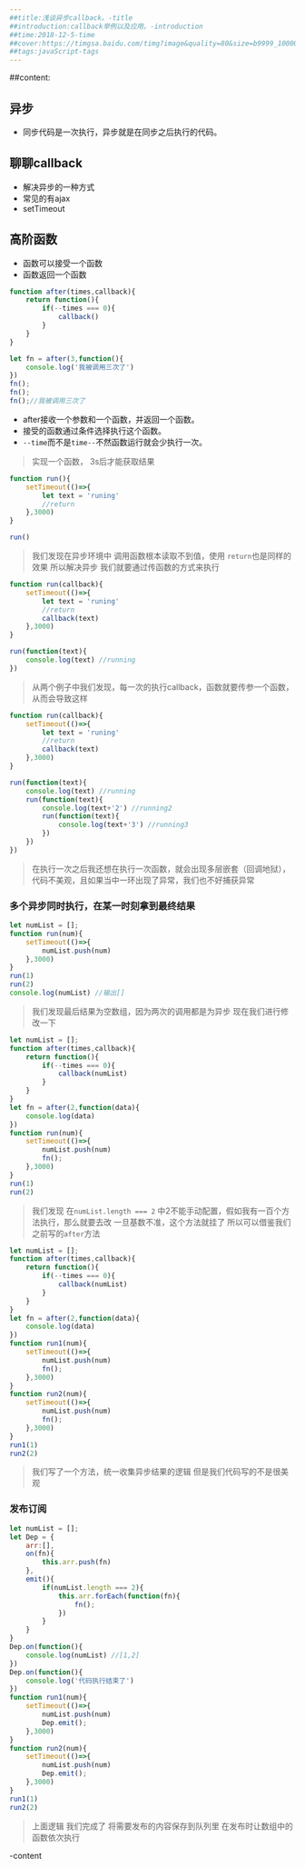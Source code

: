 ```yaml
---
##title:浅谈异步callback。-title
##introduction:callback举例以及应用。-introduction
##time:2018-12-5-time
##cover:https://timgsa.baidu.com/timg?image&quality=80&size=b9999_10000&sec=1543555608105&di=2c626d0963249618ed520b35b9f1fb9e&imgtype=0&src=http%3A%2F%2Fp0.qhimg.com%2Ft01d33574ff8f0f445c.gif-cover
##tags:javaScript-tags
---
```

##content:
## 异步
- 同步代码是一次执行，异步就是在同步之后执行的代码。
## 聊聊callback
- 解决异步的一种方式
- 常见的有ajax
- setTimeout
## 高阶函数
- 函数可以接受一个函数
- 函数返回一个函数

```js
function after(times,callback){
	return function(){
		if(--times === 0){
			callback()
		}
	}
}

let fn = after(3,function(){
	console.log('我被调用三次了')
})
fn();
fn();
fn();//我被调用三次了
```
- after接收一个参数和一个函数，并返回一个函数。
-  接受的函数通过条件选择执行这个函数。
-  `--time`而不是`time--`不然函数运行就会少执行一次。

> 实现一个函数， 3s后才能获取结果

```js
function run(){
	setTimeout(()=>{
		let text = 'runing'
		//return
	},3000)
}

run()
```
> 我们发现在异步环境中 调用函数根本读取不到值，使用 `return`也是同样的效果
> 所以解决异步 我们就要通过传函数的方式来执行
```js
function run(callback){
	setTimeout(()=>{
		let text = 'runing'
		//return
		callback(text)
	},3000)
}

run(function(text){
	console.log(text) //running
})
```
> 从两个例子中我们发现，每一次的执行callback，函数就要传参一个函数，从而会导致这样

```js
function run(callback){
	setTimeout(()=>{
		let text = 'runing'
		//return
		callback(text)
	},3000)
}

run(function(text){
	console.log(text) //running
	run(function(text){
		console.log(text+'2') //running2
		run(function(text){
			console.log(text+'3') //running3
		})
	})
})
```
> 在执行一次之后我还想在执行一次函数，就会出现多层嵌套（回调地狱），代码不美观，且如果当中一环出现了异常，我们也不好捕获异常

### 多个异步同时执行，在某一时刻拿到最终结果
```js
let numList = [];
function run(num){
	setTimeout(()=>{
		numList.push(num)
	},3000)
}
run(1)
run(2)
console.log(numList) //输出[]
```
>  我们发现最后结果为空数组，因为两次的调用都是为异步
>  现在我们进行修改一下
```js
let numList = [];
function after(times,callback){
	return function(){
		if(--times === 0){
			callback(numList)
		}
	}
}
let fn = after(2,function(data){
	console.log(data)
})
function run(num){
	setTimeout(()=>{
		numList.push(num)
		fn();
	},3000)
}
run(1)
run(2)
```
> 我们发现 在`numList.length === 2` 中2不能手动配置，假如我有一百个方法执行，那么就要去改
> 一旦基数不准，这个方法就挂了
> 所以可以借鉴我们之前写的`after`方法

```js
let numList = [];
function after(times,callback){
	return function(){
		if(--times === 0){
			callback(numList)
		}
	}
}
let fn = after(2,function(data){
	console.log(data)
})
function run1(num){
	setTimeout(()=>{
		numList.push(num)
		fn();
	},3000)
}
function run2(num){
	setTimeout(()=>{
		numList.push(num)
		fn();
	},3000)
}
run1(1)
run2(2)
```
> 我们写了一个方法，统一收集异步结果的逻辑
> 但是我们代码写的不是很美观
### 发布订阅
```js
let numList = [];
let Dep = {
	arr:[],
	on(fn){
		this.arr.push(fn)
	},
	emit(){
		if(numList.length === 2){
			this.arr.forEach(function(fn){
				fn();
			})
		}
	}
}
Dep.on(function(){
	console.log(numList) //[1,2]
})
Dep.on(function(){
	console.log('代码执行结束了')
})
function run1(num){
	setTimeout(()=>{
		numList.push(num)
		Dep.emit();
	},3000)
}
function run2(num){
	setTimeout(()=>{
		numList.push(num)
		Dep.emit();
	},3000)
}
run1(1)
run2(2)
```
> 上面逻辑 我们完成了 将需要发布的内容保存到队列里
> 在发布时让数组中的函数依次执行

-content
